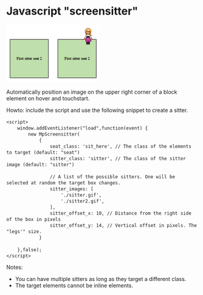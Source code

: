 # Javascript "screensitter"

![Sitter example](sitter-example.png)

Automatically position an image on the upper right corner of a block element on hover and touchstart.

Howto: include the script and use the following snippet to create a sitter.

````
<script>
    window.addEventListener("load",function(event) {
        new MpScreensitter(
            {
                seat_class: 'sit_here', // The class of the elements to target (default: "seat")
                sitter_class: 'sitter', // The class of the sitter image (default: "sitter")
                
                // A list of the possible sitters. One will be selected at random the target box changes.
                sitter_images: [
                    './sitter.gif',
                    './sitter2.gif',
                ],
                sitter_offset_x: 10, // Distance from the right side of the box in pixels
                sitter_offset_y: 14, // Vertical offset in pixels. The "legs'" size.
            }
      
    },false);
</script>
````

Notes:

* You can have multiple sitters as long as they target a different class.
* The target elements cannot be inline elements.
